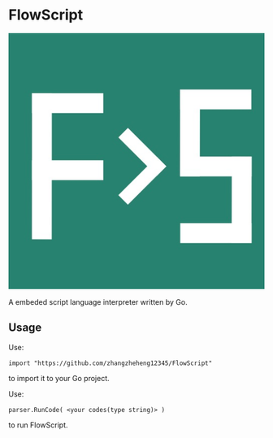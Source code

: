 # FlowScript 
![](icon/FlowScriptIcon.jpeg) 
 
A embeded script language interpreter written by Go. 

## Usage
Use: 

    import "https://github.com/zhangzheheng12345/FlowScript" 
to import it to your Go project. 

Use: 

    parser.RunCode( <your codes(type string)> )
to run FlowScript. 